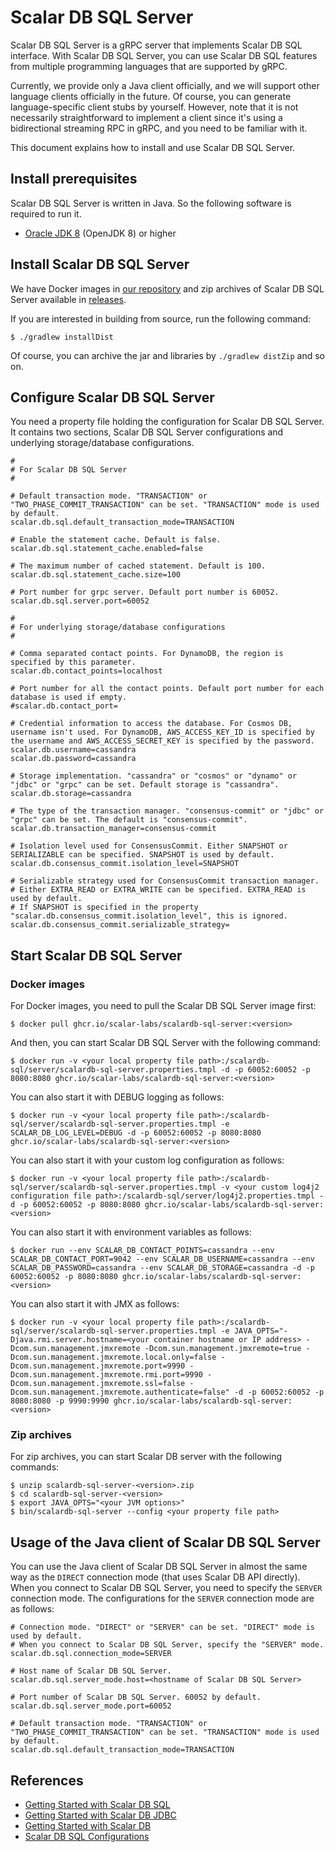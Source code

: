 # Scalar DB SQL Server

Scalar DB SQL Server is a gRPC server that implements Scalar DB SQL interface.
With Scalar DB SQL Server, you can use Scalar DB SQL features from multiple programming languages that are supported by gRPC.

Currently, we provide only a Java client officially, and we will support other language clients officially in the future.
Of course, you can generate language-specific client stubs by yourself.
However, note that it is not necessarily straightforward to implement a client since it's using a bidirectional streaming RPC in gRPC, and you need to be familiar with it.

This document explains how to install and use Scalar DB SQL Server.

## Install prerequisites

Scalar DB SQL Server is written in Java. So the following software is required to run it.

* [Oracle JDK 8](https://www.oracle.com/technetwork/java/javase/downloads/jdk8-downloads-2133151.html) (OpenJDK 8) or higher

## Install Scalar DB SQL Server

We have Docker images in [our repository](https://github.com/orgs/scalar-labs/packages/container/package/scalardb-sql-server) and zip archives of Scalar DB SQL Server available in [releases](https://github.com/scalar-labs/scalardb-sql/releases).

If you are interested in building from source, run the following command:

```shell
$ ./gradlew installDist
```

Of course, you can archive the jar and libraries by `./gradlew distZip` and so on.

## Configure Scalar DB SQL Server

You need a property file holding the configuration for Scalar DB SQL Server.
It contains two sections, Scalar DB SQL Server configurations and underlying storage/database configurations.

```properties
#
# For Scalar DB SQL Server
#

# Default transaction mode. "TRANSACTION" or "TWO_PHASE_COMMIT_TRANSACTION" can be set. "TRANSACTION" mode is used by default.
scalar.db.sql.default_transaction_mode=TRANSACTION

# Enable the statement cache. Default is false.
scalar.db.sql.statement_cache.enabled=false

# The maximum number of cached statement. Default is 100.
scalar.db.sql.statement_cache.size=100

# Port number for grpc server. Default port number is 60052.
scalar.db.sql.server.port=60052

#
# For underlying storage/database configurations
#

# Comma separated contact points. For DynamoDB, the region is specified by this parameter.
scalar.db.contact_points=localhost

# Port number for all the contact points. Default port number for each database is used if empty.
#scalar.db.contact_port=

# Credential information to access the database. For Cosmos DB, username isn't used. For DynamoDB, AWS_ACCESS_KEY_ID is specified by the username and AWS_ACCESS_SECRET_KEY is specified by the password.
scalar.db.username=cassandra
scalar.db.password=cassandra

# Storage implementation. "cassandra" or "cosmos" or "dynamo" or "jdbc" or "grpc" can be set. Default storage is "cassandra".
scalar.db.storage=cassandra

# The type of the transaction manager. "consensus-commit" or "jdbc" or "grpc" can be set. The default is "consensus-commit".
scalar.db.transaction_manager=consensus-commit

# Isolation level used for ConsensusCommit. Either SNAPSHOT or SERIALIZABLE can be specified. SNAPSHOT is used by default.
scalar.db.consensus_commit.isolation_level=SNAPSHOT

# Serializable strategy used for ConsensusCommit transaction manager.
# Either EXTRA_READ or EXTRA_WRITE can be specified. EXTRA_READ is used by default.
# If SNAPSHOT is specified in the property "scalar.db.consensus_commit.isolation_level", this is ignored.
scalar.db.consensus_commit.serializable_strategy=
```

## Start Scalar DB SQL Server

### Docker images

For Docker images, you need to pull the Scalar DB SQL Server image first:
```shell
$ docker pull ghcr.io/scalar-labs/scalardb-sql-server:<version>
```

And then, you can start Scalar DB SQL Server with the following command:
```shell
$ docker run -v <your local property file path>:/scalardb-sql/server/scalardb-sql-server.properties.tmpl -d -p 60052:60052 -p 8080:8080 ghcr.io/scalar-labs/scalardb-sql-server:<version>
```

You can also start it with DEBUG logging as follows:
```shell
$ docker run -v <your local property file path>:/scalardb-sql/server/scalardb-sql-server.properties.tmpl -e SCALAR_DB_LOG_LEVEL=DEBUG -d -p 60052:60052 -p 8080:8080 ghcr.io/scalar-labs/scalardb-sql-server:<version>
````

You can also start it with your custom log configuration as follows:
```shell
$ docker run -v <your local property file path>:/scalardb-sql/server/scalardb-sql-server.properties.tmpl -v <your custom log4j2 configuration file path>:/scalardb-sql/server/log4j2.properties.tmpl -d -p 60052:60052 -p 8080:8080 ghcr.io/scalar-labs/scalardb-sql-server:<version>
```

You can also start it with environment variables as follows:
```shell
$ docker run --env SCALAR_DB_CONTACT_POINTS=cassandra --env SCALAR_DB_CONTACT_PORT=9042 --env SCALAR_DB_USERNAME=cassandra --env SCALAR_DB_PASSWORD=cassandra --env SCALAR_DB_STORAGE=cassandra -d -p 60052:60052 -p 8080:8080 ghcr.io/scalar-labs/scalardb-sql-server:<version>
```

You can also start it with JMX as follows:
```shell
$ docker run -v <your local property file path>:/scalardb-sql/server/scalardb-sql-server.properties.tmpl -e JAVA_OPTS="-Djava.rmi.server.hostname=<your container hostname or IP address> -Dcom.sun.management.jmxremote -Dcom.sun.management.jmxremote=true -Dcom.sun.management.jmxremote.local.only=false -Dcom.sun.management.jmxremote.port=9990 -Dcom.sun.management.jmxremote.rmi.port=9990 -Dcom.sun.management.jmxremote.ssl=false -Dcom.sun.management.jmxremote.authenticate=false" -d -p 60052:60052 -p 8080:8080 -p 9990:9990 ghcr.io/scalar-labs/scalardb-sql-server:<version>
```

### Zip archives

For zip archives, you can start Scalar DB server with the following commands:

```shell
$ unzip scalardb-sql-server-<version>.zip
$ cd scalardb-sql-server-<version>
$ export JAVA_OPTS="<your JVM options>"
$ bin/scalardb-sql-server --config <your property file path>
```

## Usage of the Java client of Scalar DB SQL Server

You can use the Java client of Scalar DB SQL Server in almost the same way as the `DIRECT` connection mode (that uses Scalar DB API directly).
When you connect to Scalar DB SQL Server, you need to specify the `SERVER` connection mode.
The configurations for the `SERVER` connection mode are as follows:

```properties
# Connection mode. "DIRECT" or "SERVER" can be set. "DIRECT" mode is used by default.
# When you connect to Scalar DB SQL Server, specify the "SERVER" mode.
scalar.db.sql.connection_mode=SERVER

# Host name of Scalar DB SQL Server.
scalar.db.sql.server_mode.host=<hostname of Scalar DB SQL Server>

# Port number of Scalar DB SQL Server. 60052 by default.
scalar.db.sql.server_mode.port=60052

# Default transaction mode. "TRANSACTION" or "TWO_PHASE_COMMIT_TRANSACTION" can be set. "TRANSACTION" mode is used by default.
scalar.db.sql.default_transaction_mode=TRANSACTION
```

## References

* [Getting Started with Scalar DB SQL](getting-started-with-sql.md)
* [Getting Started with Scalar DB JDBC](getting-started-with-jdbc.md)
* [Getting Started with Scalar DB](https://github.com/scalar-labs/scalardb/blob/master/docs/getting-started.md)
* [Scalar DB SQL Configurations](configurations.md)
